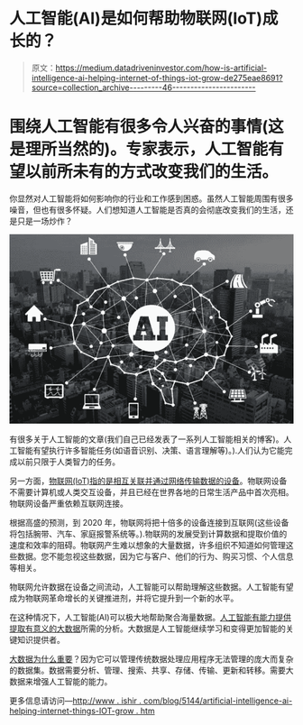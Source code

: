 # 人工智能(AI)是如何帮助物联网(IoT)成长的？

> 原文：<https://medium.datadriveninvestor.com/how-is-artificial-intelligence-ai-helping-internet-of-things-iot-grow-de275eae8691?source=collection_archive---------46----------------------->

# 围绕人工智能有很多令人兴奋的事情(这是理所当然的)。专家表示，人工智能有望以前所未有的方式改变我们的生活。

你显然对人工智能将如何影响你的行业和工作感到困惑。虽然人工智能周围有很多噪音，但也有很多怀疑。人们想知道人工智能是否真的会彻底改变我们的生活，还是只是一场炒作？

![](img/b452fff45be168aee360791b0200a5c0.png)

有很多关于人工智能的文章(我们自己已经发表了一系列人工智能相关的博客)。人工智能有望执行许多智能任务(如语音识别、决策、语言理解等)。).人们认为它能完成以前只限于人类智力的任务。

另一方面，[物联网(IoT)指的是相互关联并通过网络传输数据的设备](http://www.eno8.com/blog/enterprise-internet-of-things-iot/?utm_source=Blog&utm_medium=Referral)。物联网设备不需要计算机或人类交互设备，并且已经在世界各地的日常生活产品中首次亮相。物联网设备严重依赖互联网连接。

根据高盛的预测，到 2020 年，物联网将把十倍多的设备连接到互联网(这些设备将包括腕带、汽车、家庭报警系统等。).物联网的发展受到计算数据和提取价值的速度和效率的阻碍。物联网产生难以想象的大量数据，许多组织不知道如何管理这些数据。您不能忽视这些数据，因为它与客户、他们的行为、购买习惯、个人信息等相关。

物联网允许数据在设备之间流动，人工智能可以帮助理解这些数据。人工智能有望成为物联网革命增长的关键推进剂，并将它提升到一个新的水平。

在这种情况下，人工智能(AI)可以极大地帮助聚合海量数据。[人工智能有能力提供提取有意义的](http://www.eno8.com/blog/google-artificial-intelligence-ai-masses/?utm_source=Blog&utm_medium=Referral)[大数据](https://en.wikipedia.org/wiki/Big_data)所需的分析。大数据是人工智能继续学习和变得更加智能的关键知识提供者。

[大数据为什么重要](http://www.ishir.com/big-data.htm?utm_source=Blog&utm_medium=Referral)？因为它可以管理传统数据处理应用程序无法管理的庞大而复杂的数据集。数据需要分析、管理、搜索、共享、存储、传输、更新和转移。需要大数据来增强人工智能的能力。

更多信息请访问—[http://www . ishir . com/blog/5144/artificial-intelligence-ai-helping-internet-things-IOT-grow . htm](http://www.ishir.com/blog/5144/artificial-intelligence-ai-helping-internet-things-iot-grow.htm)